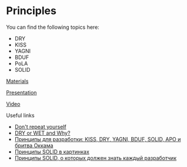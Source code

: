 # Principles

You can find the following topics here:

* DRY
* KISS
* YAGNI
* BDUF
* PoLA
* SOLID

[Materials](https://docs.google.com/document/d/10UMaxVsorUJBPcoZF9PZU5gv7mhY0dUHzgmssngi7QM/edit?usp=sharing)

[Presentation](https://docs.google.com/presentation/d/1Es8fYfYiS1u5lIyazh5shcZfMynQGsxu2Q8lmcIa2UU/edit?usp=sharing)

[Video](https://solvd.zoom.us/rec/share/PNfnd4Sk4Lc_oMuEvFnLojrZicFBxsVCayKzSS1Y3jVXMbr8r3EPEucf__hx5PZL.ewJPxIPgNSd5rKLf?startTime=1620291766000)

Useful links

* [Don't repeat yourself](https://en.wikipedia.org/wiki/Don%27t_repeat_yourself)
* [DRY or WET and Why?](https://medium.com/@nrk25693/dry-or-wet-and-why-867ac3096483)
* [Принципы для разработки: KISS, DRY, YAGNI, BDUF, SOLID, APO и бритва Оккама](https://habr.com/ru/company/itelma/blog/546372/)
* [Принципы SOLID в картинках](https://habr.com/ru/company/productivity_inside/blog/505430/)
* [Принципы SOLID, о которых должен знать каждый разработчик](https://medium.com/webbdev/solid-4ffc018077da/)
